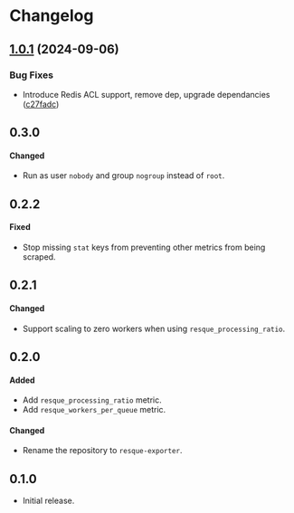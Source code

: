 # Changelog

## [1.0.1](https://github.com/cameron-mills/resque-exporter/compare/v1.0.0...v1.0.1) (2024-09-06)


### Bug Fixes

* Introduce Redis ACL support, remove dep, upgrade dependancies ([c27fadc](https://github.com/cameron-mills/resque-exporter/commit/c27fadc125a9fe2b37f7abc618dfffd10cf467d5))

## 0.3.0

#### Changed

* Run as user `nobody` and group `nogroup` instead of `root`.

## 0.2.2

#### Fixed

* Stop missing `stat` keys from preventing other metrics from being scraped.

## 0.2.1

#### Changed

* Support scaling to zero workers when using `resque_processing_ratio`.

## 0.2.0

#### Added

* Add `resque_processing_ratio` metric.
* Add `resque_workers_per_queue` metric.

#### Changed

* Rename the repository to `resque-exporter`.

## 0.1.0

* Initial release.
